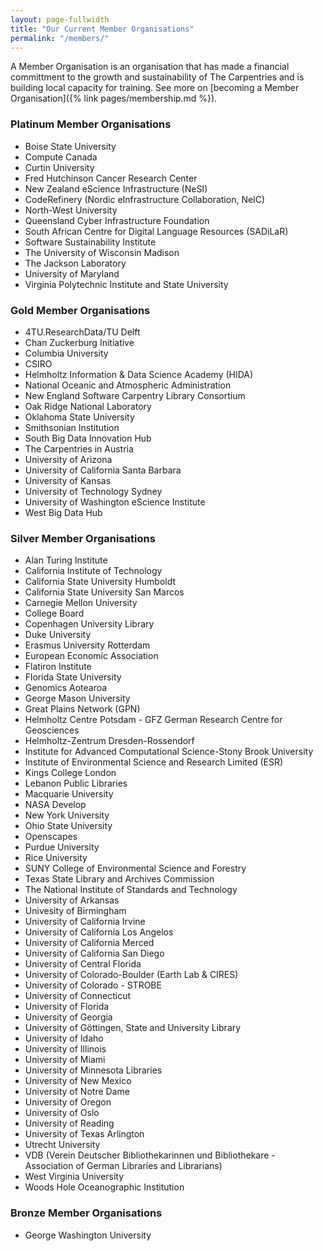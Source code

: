 ```yaml
---
layout: page-fullwidth
title: "Our Current Member Organisations"
permalink: "/members/"
---
```


A Member Organisation is an organisation that has made a financial committment to
the growth and sustainability of The Carpentries and is building local capacity for training. See more on [becoming a Member Organisation]({% link pages/membership.md %}).

### Platinum Member Organisations

- Boise State University
- Compute Canada
- Curtin University
- Fred Hutchinson Cancer Research Center
- New Zealand eScience Infrastructure (NeSI)
- CodeRefinery (Nordic eInfrastructure Collaboration, NeIC)
- North-West University
- Queensland Cyber Infrastructure Foundation 
- South African Centre for Digital Language Resources (SADiLaR)
- Software Sustainability Institute
- The University of Wisconsin Madison
- The Jackson Laboratory
- University of Maryland
- Virginia Polytechnic Institute and State University

### Gold Member Organisations

- 4TU.ResearchData/TU Delft
- Chan Zuckerburg Initiative
- Columbia University
- CSIRO
- Helmholtz Information & Data Science Academy (HIDA)
- National Oceanic and Atmospheric Administration 
- New England Software Carpentry Library Consortium
- Oak Ridge National Laboratory
- Oklahoma State University
- Smithsonian Institution
- South Big Data Innovation Hub
- The Carpentries in Austria
- University of Arizona
- University of California Santa Barbara
- University of Kansas
- University of Technology Sydney
- University of Washington eScience Institute
- West Big Data Hub

### Silver Member Organisations

- Alan Turing Institute
- California Institute of Technology
- California State University Humboldt
- California State University San Marcos
- Carnegie Mellon University
- College Board
- Copenhagen University Library
- Duke University
- Erasmus University Rotterdam
- European Economic Association
- Flatiron Institute
- Florida State University
- Genomics Aotearoa
- George Mason University
- Great Plains Network (GPN)
- Helmholtz Centre Potsdam - GFZ German Research Centre for Geosciences
- Helmholtz-Zentrum Dresden-Rossendorf
- Institute for Advanced Computational Science-Stony Brook University
- Institute of Environmental Science and Research Limited (ESR)
- Kings College London
- Lebanon Public Libraries
- Macquarie University
- NASA Develop
- New York University
- Ohio State University
- Openscapes
- Purdue University
- Rice University
- SUNY College of Environmental Science and Forestry
- Texas State Library and Archives Commission
- The National Institute of Standards and Technology
- University of Arkansas
- Univesity of Birmingham
- University of California Irvine
- University of California Los Angelos
- University of California Merced
- University of California San Diego
- University of Central Florida
- University of Colorado-Boulder (Earth Lab & CIRES)
- University of Colorado - STROBE
- University of Connecticut
- University of Florida
- University of Georgia 
- University of Göttingen, State and University Library
- University of Idaho
- University of Illinois
- University of Miami
- University of Minnesota Libraries
- University of New Mexico
- University of Notre Dame
- University of Oregon
- University of Oslo
- University of Reading
- University of Texas Arlington
- Utrecht University
- VDB (Verein Deutscher Bibliothekarinnen und Bibliothekare - Association of German Libraries and Librarians)
- West Virginia University
- Woods Hole Oceanographic Institution

### Bronze Member Organisations

- George Washington University

